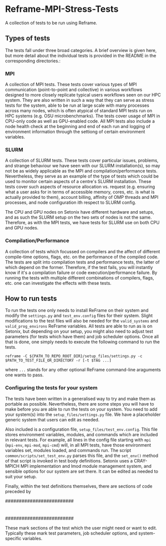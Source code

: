 # Reframe-MPI-Stress-Tests
A collection of tests to be run using Reframe.

## Types of tests

The tests fall under three broad categories. A brief overview is given here, but more detail about the individual tests is provided in the README in the corresponding directories.:

### MPI

A collection of MPI tests. These tests cover various types of MPI communication (point-to-point and collective) in various workflows designed to more closely replicate typical users workflows seen on our HPC system. They are also written in such a way that they can serve as stress tests for the system, able to be run at large scale with many processes across many nodes, which is often atypical of standard MPI tests run on HPC systems (e.g. OSU microbenchmarks). The tests cover usage of MPI in CPU-only code as well as GPU-enabled code. All MPI tests also include a node health check at the beginning and end of each run and logging of environment information through the settiong of certain environment variables.

### SLURM

A collection of SLURM tests. These tests cover particular issues, problems, and strange behaviour we have seen with our SLURM installation(s), so may not be as widely applicable as the MPI and compilation/performance tests. Nevertheless, they serve as an example of the type of tests which could be used to monitor certain aspects of a centre's SLURM installation. These tests cover such aspects of resource allocation vs. request (e.g. ensuring what a user asks for in terms of accessible memory, cores, etc. is what is actually provided to them), account billing, affinity of OMP threads and MPI processes, and node configuration ith respect to SLURM config.

The CPU and GPU nodes on Setonix have different hardware and setups, and as such the SLURM setup on the two sets of nodes is not the same. Therefore, as with the MPI tests, we have tests for SLURM use on both CPU and GPU nodes.

### Compilation/Performance

A collection of tests which focussed on compilers and the affect of different compile-time options, flags, etc. on the performance of the compiled code. The tests are split into compilation tests and performance tests, the latter of which depend on the former. Therefore, if the test fails, you will instantly know if it's a compilation failure or code execution/performance failure. By running the tests with multiple different combinations of compilers, flags, etc. one can investigate the effects with these tests.

## How to run tests

To run the tests one only needs to install ReFrame on their system and modify the `settings.py` and `test_env.config` files for their system. Slight modifications to the test files will also be needed for the `valid_systems` and `valid_prog_environs` ReFrame variables. All tests are able to run as is on Setonix, but depending on your setup, you might also need to adjust test parameters (for tests which have them) and job scheduler options. Once all that is done, one simply needs to execute the following command to run the tests.

`reframe -C ${PATH_TO_REPO_ROOT_DIR}/setup_files/settings.py -c $PATH_TO_TEST_FILE_OR_DIRECTORY -r [-t $TAG ...]`

where `...` stands for any other optional ReFrame command-line araguments one wants to pass.

### Configuring the tests for your system

The tests have been written in a generalised way to try and make them as portable as possible. Nevertheless, there are some steps you will have to make before you are able to run the tests on your system. You need to add your system(s) into the `setup_files/settings.py` file. We have a placeholder generic system that users can edit as needed. 

Also included is a configuration file, `setup_files/test_env.config`. This file stores environment variables, modules, and commands which are included in relevant tests. For example, all lines in the config file starting with `mpi` (`mpi-env`, `mpi-mod`, `mpi-cmd`) will, in all MPI tests, have those environment variables set, modules loaded, and commands run. The script `common/scripts/set_test_env.py` parses this file, and the `set_env()` method of that script is invoked in test body definitions. Setonix uses a CRAY-MPICH MPI implementation and lmod module management system, and sensible options for our system are set there. It can be edited as needed to suit your setup.

Finally, within the test definitions themselves, there are sections of code preceded by 

#########################
#                       #
#########################

These mark sections of the test which the user might need or want to edit. Typically these mark test parameters, job scheduler options, and system-specific variables. 


